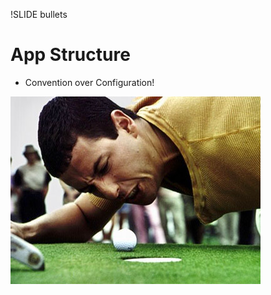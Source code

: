 !SLIDE bullets
# App Structure

* Convention over Configuration!

![happy gilmore](happygilmore.jpg)